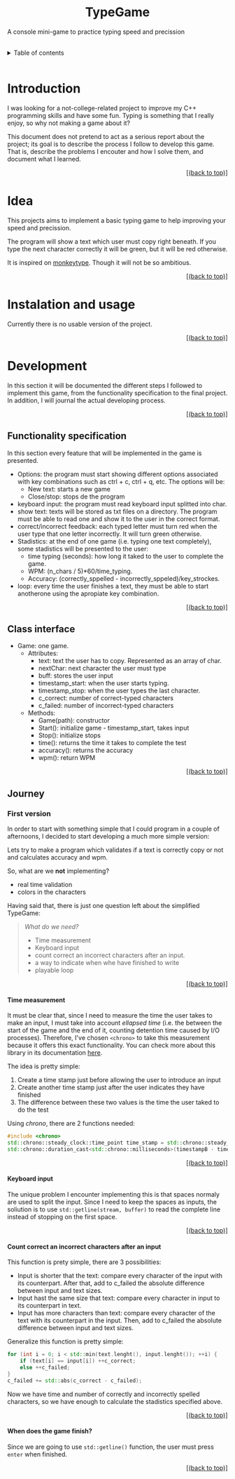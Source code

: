 <p  align="center">
    <h1 id="begin" align="center">
        TypeGame
    </h1>
    A console mini-game to practice typing speed and precission
</p>

<br>
<details>
    <summary>Table of contents</summary>

1. [Introduction](#introduction)
2. [Idea](#idea)
3. [Instalation and usage](#instalation-and-usage)
4. [Development](#development)

</details>
<br>

# Introduction
I was looking for a not-college-related project to improve my C++ programming skills and have some fun. Typing is something that I really enjoy, so why not making a game about it? 

This document does not pretend to act as a serious report about the project; its goal is to describe the process I follow to develop this game. That is, describe the problems I encouter and how I solve them, and document what I learned.

<p  align="right">
    <a href=#begin>[(back to top)]</a>
</p>

# Idea
This projects aims to implement a basic typing game to help improving your speed and precission. 

The program will show a text which user must copy right beneath. If you type the next character correctly it will be green, but it will be red otherwise. 

It is inspired on [monkeytype](https://www.monkeytype.com). Though it will not be so ambitious.

<p  align="right">
    <a href=#begin>[(back to top)]</a>
</p>

# Instalation and usage 
Currently there is no usable version of the project.

<p  align="right">
    <a href=#begin>[(back to top)]</a>
</p>

# Development
In this section it will be documented the different steps I followed to implement this game, from the functionality specification to the final project. In addition, I will journal the actual developing process.

<p  align="right">
    <a href=#begin>[(back to top)]</a>
</p>

## Functionality specification
In this section every feature that will be implemented in the game is presented. 

- Options: the program must start showing different options associated with key combinations such as ctrl + c, ctrl + q, etc. The options will be: 
    - New text: starts a new game
    - Close/stop: stops de the program
- keyboard input: the program must read keyboard input splitted into char.
- show text: texts will be stored as txt files on a directory. The program must be able to read one and show it to the user in the correct format. 
- correct/incorrect feedback: each typed letter must turn red when the user type that one letter incorrectly. It will turn green otherwise. 
- Stadistics: at the end of one game (i.e. typing one text completely), some stadistics will be presented to the user: 
    - time typing (seconds): how long it taked to the user to complete the game.
    - WPM: (n_chars / 5)*60/time_typing.
    - Accuracy: (correctly_sppelled - incorrectly_sppeled)/key_strockes.
- loop: every time the user finishes a text, they must be able to start anotherone using the apropiate key combination. 

<p  align="right">
    <a href=#begin>[(back to top)]</a>
</p>

## Class interface
- Game: one game. 
    - Attributes:
        - text: text the user has to copy. Represented as an array of char. 
        - nextChar: next character the user must type
        - buff: stores the user input
        - timestamp_start: when the user starts typing.
        - timestamp_stop: when the user types the last character. 
        - c_correct: number of correct-typed characters
        - c_failed: number of incorrect-typed characters
    - Methods: 
        - Game(path): constructor
        - Start(): initialize game - timestamp_start, takes input
        - Stop(): initialize stops
        - time(): returns the time it takes to complete the test
        - accuracy(): returns the accuracy
        - wpm(): return WPM

<p  align="right">
    <a href=#begin>[(back to top)]</a>
</p>

## Journey

### First version
In order to start with something simple that I could program in a couple of afternoons, I decided to start developing a much more simple version:

Lets try to make a program which validates if a text is correctly copy or not and calculates accuracy and wpm. 

So, what are we **not** implementing?
- real time validation
- colors in the characters

Having said that, there is just one question left about the simplified TypeGame:
> *What do we need?*
> - Time measurement
> - Keyboard input
> - count correct an incorrect characters after an input. 
> - a way to indicate when whe have finished to write
> - playable loop

<p  align="right">
    <a href=#begin>[(back to top)]</a>
</p>

#### Time measurement
It must be clear that, since I need to measure the time the user takes to make an input, I must take into account *ellapsed time* (i.e. the between the start of the game and the end of it, counting detention time caused by I/O processes). Therefore, I've chosen `<chrono>` to take this measurement because it offers this exact functionality. You can check more about this library in its documentation [here](https://cplusplus.com/reference/chrono/).

The idea is pretty simple: 

1. Create a time stamp just before allowing the user to introduce an input
2. Create another time stamp just after the user indicates they have finished
3. The difference between these two values is the time the user taked to do the test

Using *chrono*, there are 2 functions needed: 
```cpp
#include <chrono>
std::chrono::steady_clock::time_point time_stamp = std::chrono::steady_clock::now(); // creates a time stamp with the current time
std::chrono::duration_cast<std::chrono::milliseconds>(timestampB - timestampA).count() // calculates the difference between time stamps and transform it in the unit the programmer have indicated. 
```
<p  align="right">
    <a href=#begin>[(back to top)]</a>
</p>

#### Keyboard input
The unique problem I encounter implementing this is that spaces normaly are used to split the input. Since I need to keep the spaces as inputs, the soliution is to use `std::getline(stream, buffer)` to read the complete line instead of stopping on the first space. 

<p  align="right">
    <a href=#begin>[(back to top)]</a>
</p>

#### Count correct an incorrect characters after an input
This function is prety simple, there are 3 possibilities: 
- Input is shorter that the text: compare every character of the input with its counterpart. After that, add to c_failed the absolute difference between input and text sizes.
- Input hast the same size that text: compare every character in input to its counterpart in text. 
- Input has more characters than text: compare every character of the text with its counterpart in the input. Then, add to c_failed the absolute difference between input and text sizes. 

Generalize this function is pretty simple: 

```cpp
for (int i = 0; i < std::min(text.lenght(), input.lenght()); ++i) {
    if (text[i] == input[i]) ++c_correct;
    else ++c_failed;
}
c_failed += std::abs(c_correct - c_failed);
```

Now we have time and number of correctly and incorrectly spelled characters, so we have enough to calculate the stadistics specified above. 
<p  align="right">
    <a href=#begin>[(back to top)]</a>
</p>

#### When does the game finish?
Since we are going to use `std::getline()` function, the user must press `enter` when finished. 

<p  align="right">
    <a href=#begin>[(back to top)]</a>
</p>
